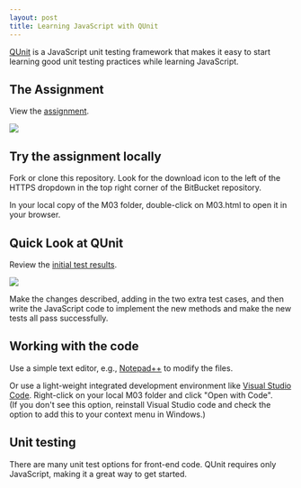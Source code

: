 ```yaml
---
layout: post
title: Learning JavaScript with QUnit
---
```


[QUnit](https://qunitjs.com/) is a JavaScript unit testing framework that makes it easy to 
start learning good unit testing practices while learning JavaScript.  

## The Assignment

View the [assignment](http://denisecase.github.io/project/44563-M03/M03.html).

[![](http://denisecase.github.io/project/44563-M03/2016-09-11_1253.png)](http://denisecase.github.io/project/44563-M03/2016-09-11_1253.png)


## Try the assignment locally

Fork or clone this repository. Look for the download icon to the left of the 
HTTPS dropdown in the top right corner of the BitBucket repository. 

In your local copy of the M03 folder, double-click on M03.html to open it in your browser. 

## Quick Look at QUnit

Review the [initial test results](http://denisecase.github.io/project/44563-M03/test/M03Tests.html). 

[![](http://denisecase.github.io/project/44563-M03/2016-09-11_1254.png)](http://denisecase.github.io/project/44563-M03/2016-09-11_1254.png)

Make the changes described, adding in the two extra test cases, 
and then write the JavaScript code to implement the new methods and make the new tests all pass successfully. 


## Working with the code

Use a simple text editor, e.g., [Notepad++](http://notepad-plus-plus.org/) to modify the files. 

Or use a light-weight integrated development environment like [Visual Studio Code](https://code.visualstudio.com). 
Right-click on your local M03 folder and click "Open with Code".  
(If you don't see this option, reinstall Visual Studio code and check the option to add this to your context menu in Windows.)

## Unit testing

There are many unit test options for front-end code. QUnit requires only JavaScript, making it a great way to get started. 




